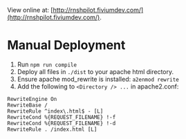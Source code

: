 View online at: [http://rnshpilot.fiviumdev.com/](http://rnshpilot.fiviumdev.com/).

# Manual Deployment

1. Run `npm run compile`
2. Deploy all files in `./dist` to your apache html directory.
3. Ensure apache mod_rewrite is installed: `a2enmod rewrite`
4. Add the following to `<Directory /> ...` in apache2.conf:
  ```
  RewriteEngine On
  RewriteBase /
  RewriteRule ^index\.html$ - [L]
  RewriteCond %{REQUEST_FILENAME} !-f
  RewriteCond %{REQUEST_FILENAME} !-d
  RewriteRule . /index.html [L]
  ```
